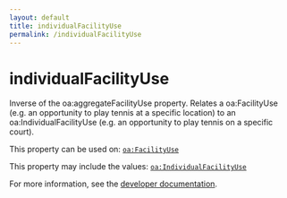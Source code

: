 ```yaml
---
layout: default
title: individualFacilityUse
permalink: /individualFacilityUse
---
```


# individualFacilityUse
Inverse of the oa:aggregateFacilityUse property. Relates a oa:FacilityUse (e.g. an opportunity to play tennis at a specific location) to an oa:IndividualFacilityUse (e.g. an opportunity to play tennis on a specific court).

This property can be used on: [`oa:FacilityUse`](https://openactive.io/FacilityUse)

This property may include the values: [`oa:IndividualFacilityUse`](https://openactive.io/IndividualFacilityUse)

For more information, see the [developer documentation](https://developer.openactive.io/data-model/types/).